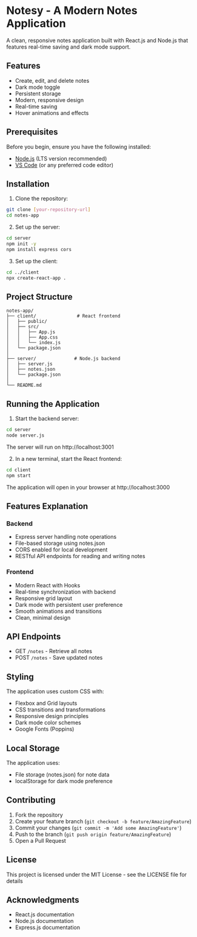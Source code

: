 # Notesy - A Modern Notes Application

A clean, responsive notes application built with React.js and Node.js that features real-time saving and dark mode support.

## Features

- Create, edit, and delete notes
- Dark mode toggle
- Persistent storage
- Modern, responsive design
- Real-time saving
- Hover animations and effects

## Prerequisites

Before you begin, ensure you have the following installed:
- [Node.js](https://nodejs.org/) (LTS version recommended)
- [VS Code](https://code.visualstudio.com/) (or any preferred code editor)

## Installation

1. Clone the repository:
```bash
git clone [your-repository-url]
cd notes-app
```

2. Set up the server:
```bash
cd server
npm init -y
npm install express cors
```

3. Set up the client:
```bash
cd ../client
npx create-react-app .
```

## Project Structure

```
notes-app/
├── client/               # React frontend
│   ├── public/
│   ├── src/
│   │   ├── App.js
│   │   ├── App.css
│   │   └── index.js
│   └── package.json
│
├── server/              # Node.js backend
│   ├── server.js
│   ├── notes.json
│   └── package.json
│
└── README.md
```

## Running the Application

1. Start the backend server:
```bash
cd server
node server.js
```
The server will run on http://localhost:3001

2. In a new terminal, start the React frontend:
```bash
cd client
npm start
```
The application will open in your browser at http://localhost:3000

## Features Explanation

### Backend
- Express server handling note operations
- File-based storage using notes.json
- CORS enabled for local development
- RESTful API endpoints for reading and writing notes

### Frontend
- Modern React with Hooks
- Real-time synchronization with backend
- Responsive grid layout
- Dark mode with persistent user preference
- Smooth animations and transitions
- Clean, minimal design

## API Endpoints

- GET `/notes` - Retrieve all notes
- POST `/notes` - Save updated notes

## Styling

The application uses custom CSS with:
- Flexbox and Grid layouts
- CSS transitions and transformations
- Responsive design principles
- Dark mode color schemes
- Google Fonts (Poppins)

## Local Storage

The application uses:
- File storage (notes.json) for note data
- localStorage for dark mode preference

## Contributing

1. Fork the repository
2. Create your feature branch (`git checkout -b feature/AmazingFeature`)
3. Commit your changes (`git commit -m 'Add some AmazingFeature'`)
4. Push to the branch (`git push origin feature/AmazingFeature`)
5. Open a Pull Request

## License

This project is licensed under the MIT License - see the LICENSE file for details

## Acknowledgments

- React.js documentation
- Node.js documentation
- Express.js documentation
```

